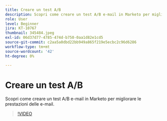 ```yaml
---
title: Creare un test A/B
description: Scopri come creare un test A/B e-mail in Marketo per migliorare le prestazioni delle e-mail.
role: User
level: Beginner
jira: KT-10767
thumbnail: 345484.jpeg
exl-id: 06d37d77-4785-474d-b750-0aa1d82e1cd5
source-git-commit: c2aa5a0dbd22bb949a865f219e5ecbc2c96d6286
workflow-type: tm+mt
source-wordcount: '42'
ht-degree: 0%

---
```


# Creare un test A/B

Scopri come creare un test A/B e-mail in Marketo per migliorare le prestazioni delle e-mail.

>[!VIDEO](https://video.tv.adobe.com/v/345484/?quality=12&learn=on)
